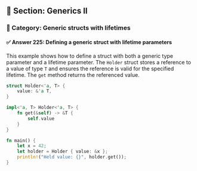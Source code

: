 ## 📘 Section: Generics II  
### 🔹 Category: Generic structs with lifetimes  
#### ✅ Answer 225: Defining a generic struct with lifetime parameters

This example shows how to define a struct with both a generic type parameter and a lifetime parameter. The `Holder` struct stores a reference to a value of type `T` and ensures the reference is valid for the specified lifetime. The `get` method returns the referenced value.

```rust
struct Holder<'a, T> {
    value: &'a T,
}

impl<'a, T> Holder<'a, T> {
    fn get(&self) -> &T {
        self.value
    }
}

fn main() {
    let x = 42;
    let holder = Holder { value: &x };
    println!("Held value: {}", holder.get());
}
```
